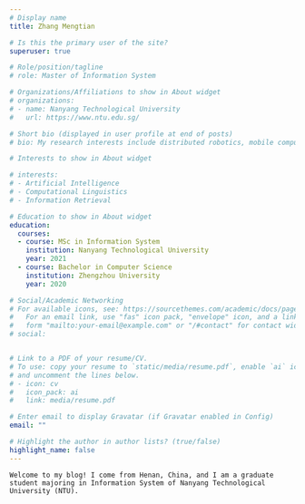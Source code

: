 ```yaml
---
# Display name
title: Zhang Mengtian

# Is this the primary user of the site?
superuser: true

# Role/position/tagline
# role: Master of Information System

# Organizations/Affiliations to show in About widget
# organizations:
# - name: Nanyang Technological University
#   url: https://www.ntu.edu.sg/

# Short bio (displayed in user profile at end of posts)
# bio: My research interests include distributed robotics, mobile computing and programmable matter.

# Interests to show in About widget

# interests:
# - Artificial Intelligence
# - Computational Linguistics
# - Information Retrieval

# Education to show in About widget
education:
  courses:
  - course: MSc in Information System
    institution: Nanyang Technological University
    year: 2021
  - course: Bachelor in Computer Science
    institution: Zhengzhou University
    year: 2020

# Social/Academic Networking
# For available icons, see: https://sourcethemes.com/academic/docs/page-builder/#icons
#   For an email link, use "fas" icon pack, "envelope" icon, and a link in the
#   form "mailto:your-email@example.com" or "/#contact" for contact widget.
# social:


# Link to a PDF of your resume/CV.
# To use: copy your resume to `static/media/resume.pdf`, enable `ai` icons in `params.toml`, 
# and uncomment the lines below.
# - icon: cv
#   icon_pack: ai
#   link: media/resume.pdf

# Enter email to display Gravatar (if Gravatar enabled in Config)
email: ""

# Highlight the author in author lists? (true/false)
highlight_name: false
---
```


    Welcome to my blog! I come from Henan, China, and I am a graduate student majoring in Information System of Nanyang Technological University (NTU).

